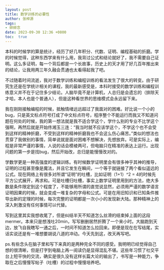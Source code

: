 ```yaml
---
layout: post
title: 数学训练的必要性
author: 张梓源
tags:
- 碎碎念
date: 2023-09-30 12:36 +0800
toc:  true
---
```

本科的时候学的算是统计，经历了好几年积分、代数、证明、编程基础的折磨。学的时候觉得，这种东西学来有什么用，我背过公式和结论就好了，我不需要自己证明。这么多证明，每一个背后都是一个长故事，历史上的天才用了好几百年推出来的结论，让我用两三年久融会贯通也太看得起我了吧。  

不过随着时间流逝，我对于数学训练和编程训练的看法发生了很大的转变。由于研究生还是在学统计相关的课程，我的最新感受是，本科时接受的数学训练和编程训练意义并不在于记住多少结论。人脑毕竟不是计算机，人总归是会遗忘的（排除天才哈，本人也是个普通人），但是这种看世界的思维模式会永远留下来。  

我在刚刚接触编程的时候，抵触情绪远远超过了我面对的困难。好比说一个小的bug，只是英文标点符号打成了中文标点符号，程序整个不能运行而我又不知道问题在何处的时候，我的第一想法就是我不适合学这个，学什么别的专业不比学这个强啊，再然后就是开始佟湘玉三连：“我当时就不应该学这个，不学这个也不会受到这样的精神折磨，不受到这样的精神折磨我也不会这么伤心痛苦。”类似的想法也贯穿了我做别的事情，简单说就是面对困难不想解决，先想放弃。可是实际上，编程是非常严谨的事情，人说的话会模棱两可，但电脑只在精准的表达上运行。出现问题的第一步是找bug，然后开始改，总归是能慢慢改对的。  

学数学更是一种高强度的逻辑训练。有时候数学证明里会有很多神乎其神的推导，证明的过程甚至像是魔法，并且它发生在瞬间，一个等于就链接了两个看似遥远的公式。现在网络上有很多对所谓“证明”的吐槽，比如证明（1+1）^2 = 4的时候先平方公式展开，再求和。可是吐槽归吐槽，事实上数学证明里用到的方法，绝大多数是条件限定到这个程度了，不能够用所谓的直觉说显然，必须用严谨的数学语言证明因果的时候，就会变成一堆复杂的字母和公式。可是在用旧知识和已知条件推导出新的定理的时候，每次完整的证明都是一次小小的发现新大陆。那种精神上的深入刺激没有任何事情可以代替。  

写到这里其实我想收尾了，但是纠结半天不知道怎么丝滑的结束掉上面的这段mermer。本来只是想浅吐20min，写写删删居然折腾了一个来小时。大脑跑到天边，放飞自我瞎写一通之后，一时间不知道怎么拉回来。即便是现在在写结尾，实话实说还是有一堆想要胡说八道的冲动。今天先到这，改天再写吧。  


ps.有些念头在脑子里和写下来真的是两种完全不同的感受。我明明已经觉得自己想的很清晰，但是打字到电脑上再一阅读仍是显得混乱不堪。这些年习惯了社交平台上短平快的交流，确实是很久没有这样长篇大论的输出了，书写是一种能力，争取在之后慢慢写帖子（吐槽）的过程中慢慢培养吧。





